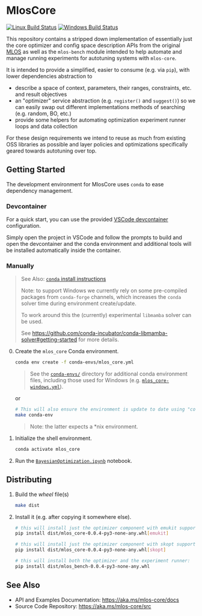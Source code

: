 # MlosCore

[![Linux Build Status](https://msgsl.visualstudio.com/MLOS/_apis/build/status/MlosCore%20Linux?branchName=main)](https://msgsl.visualstudio.com/MLOS/_build/latest?definitionId=34&branchName=main)
[![Windows Build Status](https://msgsl.visualstudio.com/MLOS/_apis/build/status/MlosCore%20Windows?branchName=main)](https://msgsl.visualstudio.com/MLOS/_build/latest?definitionId=61&branchName=main)

This repository contains a stripped down implementation of essentially just the core optimizer and config space description APIs from the original [MLOS](https://github.com/microsoft/MLOS) as well as the `mlos-bench` module intended to help automate and manage running experiments for autotuning systems with `mlos-core`.

It is intended to provide a simplified, easier to consume (e.g. via `pip`), with lower dependencies abstraction to

- describe a space of context, parameters, their ranges, constraints, etc. and result objectives
- an "optimizer" service abstraction (e.g. `register()` and `suggest()`) so we can easily swap out different implementations methods of searching (e.g. random, BO, etc.)
- provide some helpers for automating optimization experiment runner loops and data collection

For these design requirements we intend to reuse as much from existing OSS libraries as possible and layer policies and optimizations specifically geared towards autotuning over top.

## Getting Started

The development environment for MlosCore uses `conda` to ease dependency management.

### Devcontainer

For a quick start, you can use the provided [VSCode devcontainer](https://code.visualstudio.com/docs/remote/containers) configuration.

Simply open the project in VSCode and follow the prompts to build and open the devcontainer and the conda environment and additional tools will be installed automatically inside the container.

### Manually

> See Also: [`conda` install instructions](https://docs.conda.io/projects/conda/en/latest/user-guide/install/index.html)
>
> Note: to support Windows we currently rely on some pre-compiled packages from `conda-forge` channels, which increases the `conda` solver time during environment create/update.
>
> To work around this the (currently) experimental `libmamba` solver can be used.
>
> See <https://github.com/conda-incubator/conda-libmamba-solver#getting-started> for more details.

0. Create the `mlos_core` Conda environment.

     ```sh
    conda env create -f conda-envs/mlos_core.yml
    ```

    > See the [`conda-envs/`](./conda-envs/) directory for additional conda environment files, including those used for Windows (e.g. [`mlos_core-windows.yml`](./conda-envs/mlos_core-windows.yml)).

   or

    ```sh
    # This will also ensure the environment is update to date using "conda env update -f conda-envs/mlos_core.yml"
    make conda-env
    ```

    > Note: the latter expects a *nix environment.

1. Initialize the shell environment.

    ```sh
    conda activate mlos_core
    ```

2. Run the [`BayesianOptimization.ipynb`](./Notebooks/BayesianOptimization.ipynb) notebook.

## Distributing

1. Build the *wheel* file(s)

    ```sh
    make dist
    ```

2. Install it (e.g. after copying it somewhere else).

    ```sh
    # this will install just the optimizer component with emukit support:
    pip install dist/mlos_core-0.0.4-py3-none-any.whl[emukit]

    # this will install just the optimizer component with skopt support:
    pip install dist/mlos_core-0.0.4-py3-none-any.whl[skopt]
    ```

    ```sh
    # this will install both the optimizer and the experiment runner:
    pip install dist/mlos_bench-0.0.4-py3-none-any.whl
    ```

## See Also

- API and Examples Documentation: <https://aka.ms/mlos-core/docs>
- Source Code Repository: <https://aka.ms/mlos-core/src>
